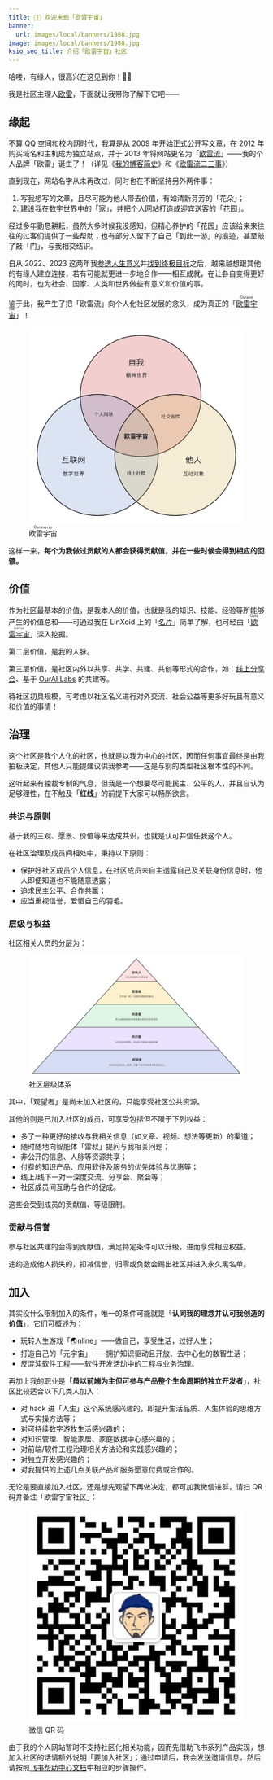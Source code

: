 ```yaml
---
title: 👋🏼 欢迎来到「欧雷宇宙」
banner:
  url: images/local/banners/1988.jpg
image: images/local/banners/1988.jpg
ksio_seo_title: 介绍「欧雷宇宙」社区
---
```


哈喽，有缘人，很高兴在这见到你！🤟🏼

我是社区主理人[欧雷](https://linxoid.com/ourai)，下面就让我带你了解下它吧——

## 缘起

不算 QQ 空间和校内网时代，我算是从 2009 年开始正式公开写文章，在 2012 年购买域名和主机成为独立站点，并于 2013 年将网站更名为「[欧雷流](https://ourai.ws/)」——我的个人品牌「欧雷」诞生了！（详见《[我的博客简史](https://ourai.ws/posts/brief-history-of-my-blog/)》和《[欧雷流二三事](https://ourai.ws/about/#history)》）

直到现在，网站名字从未再改过，同时也在不断坚持另外两件事：

1. 写我想写的文章，且尽可能为他人带去价值，有如清新芬芳的「花朵」；
2. 建设我在数字世界中的「家」，并把个人网站打造成迎宾送客的「花园」。

经过多年勤恳耕耘，虽然大多时候我没感知，但精心养护的「花园」应该给来来往往的过客们提供了一些帮助；也有部分人留下了自己「到此一游」的痕迹，甚至敲了敲「门」，与我相交结识。

自从 2022、2023 这两年我[参透人生意义](https://ourai.ws/posts/what-and-why-of-loving-yourself/)并[找到终极目标](https://ourai.ws/posts/love-life/)之后，越来越想跟其他的有缘人建立连接，若有可能就更进一步地合作——相互成就，在让各自变得更好的同时，也为社会、国家、人类和世界做些有意义和价值的事。

鉴于此，我产生了把「欧雷流」向个人化社区发展的念头，成为真正的「[<ruby>欧雷宇宙<rp>（</rp><rt>Ouraiverse</rt><rp>）</rp></ruby>](https://meta.ourai.ws/)」！

<figure>
  <img src="/about/ouraiverse-circles.png" alt="欧雷宇宙（Ouraiverse）">
  <figcaption><ruby>欧雷宇宙<rp>（</rp><rt>Ouraiverse</rt><rp>）</rp></ruby></figcaption>
</figure>

这样一来，**每个为我做过贡献的人都会获得贡献值，并在一些时候会得到相应的回馈。**

## 价值

作为社区最基本的价值，是我本人的价值，也就是我的知识、技能、经验等所能够产生的价值总和——可通过我在 LinXoid 上的「[名片](https://linxoid.com/ourai)」简单了解，也可经由「[<ruby>欧雷宇宙<rp>（</rp><rt>Ouraiverse</rt><rp>）</rp></ruby>](https://meta.ourai.ws/)」深入挖掘。

第二层价值，是我的人脉。

第三层价值，是社区内外以共享、共学、共建、共创等形式的合作，如：[线上分享会](/meetings/)、基于 [OurAI Labs](https://labs.ourai.ws/) 的共建等。

待社区初具规模，可考虑以社区名义进行对外交流、社会公益等更多好玩且有意义和价值的事情！

## 治理

这个社区是我个人化的社区，也就是以我为中心的社区，因而任何事宜最终是由我拍板决定，其他人只能提建议供我参考——这是与别的类型社区根本性的不同。

这听起来有独裁专制的气息，但我是一个想要尽可能民主、公平的人，并且自认为足够理性，在不触及「**红线**」的前提下大家可以畅所欲言。

### 共识与原则

基于我的三观、愿景、价值等来达成共识，也就是认可并信任我这个人。

在社区治理及成员间相处中，秉持以下原则：

- 保护好社区成员个人信息，在社区成员未自主透露自己及关联身份信息时，他人即便知道也不能随意透露；
- 追求民主公平、合作共赢；
- 应当重视信誉，爱惜自己的羽毛。

### 层级与权益

社区相关人员的分层为：

<figure>
  <img src="/about/structure.png" alt="社区层级体系">
  <figcaption>社区层级体系</figcaption>
</figure>

其中，「观望者」是尚未加入社区的，只能享受社区公共资源。

其他的则是已加入社区的成员，可享受包括但不限于下列权益：

- 多了一种更好的接收与我相关信息（如文章、视频、想法等更新）的渠道；
- 随时随地向智能体「雷叔」提问与我相关问题；
- 非公开的信息、人脉等资源共享；
- 付费的知识产品、应用软件及服务的优先体验与优惠等；
- 线上/线下一对一深度交流、分享会、聚会等；
- 社区成员间互助与合作的促成。

这些会受到成员的贡献值、等级限制。

### 贡献与信誉

参与社区共建的会得到贡献值，满足特定条件可以升级，进而享受相应权益。

违约造成他人损失的，扣减信誉，归零或负数会踢出社区并进入永久黑名单。

## 加入

其实没什么限制加入的条件，唯一的条件可能就是「**认同我的理念并认可我创造的价值**」，它们可概述为：

- 玩转人生游戏「🌏nline」——做自己，享受生活，过好人生；
- 打造自己的「元宇宙」——拥护知识驱动且开放、去中心化的数智生活；
- 反混沌软件工程——软件开发活动中的工程与业务治理。

再加上我的职业是「**虽以前端为主但可参与产品整个生命周期的独立开发者**」，社区比较适合以下几类人加入：

- 对 hack 进「人生」这个系统感兴趣的，即提升生活品质、人生体验的思维方式与实操方法等；
- 对可持续数字游牧生活感兴趣的；
- 对知识管理、智能家居、家庭数据中心感兴趣的；
- 对前端/软件工程治理相关方法论和实践感兴趣的；
- 对独立开发感兴趣的；
- 对我提供的上述几点关联产品和服务愿意付费或合作的。

无论是要直接加入社区，还是想先观望下再做决定，都可加我微信进群，请扫 QR 码并备注「欧雷宇宙社区」：

<figure>
  <img src="/about/wechat-qrcode.jpg" alt="微信 QR 码">
  <figcaption>微信 QR 码</figcaption>
</figure>

由于我的个人网站暂时不支持社区化相关功能，因而先借助飞书系列产品实现，想加入社区的话请额外说明「要加入社区」；通过申请后，我会发送邀请信息，然后请按照[飞书帮助中心文档](https://www.feishu.cn/hc/zh-CN/articles/120364545103-%E7%AC%AC%E4%B8%80%E6%AD%A5-%E5%8A%A0%E5%85%A5%E4%BC%81%E4%B8%9A)中相应的步骤操作。
